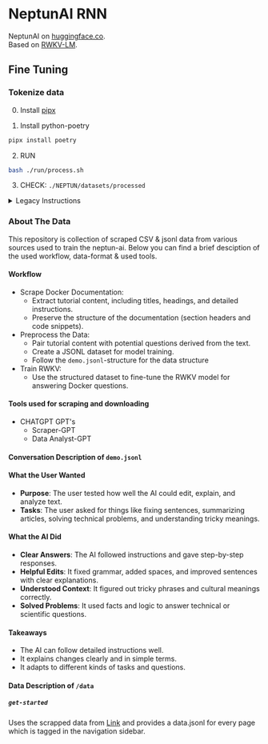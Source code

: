 # NeptunAI RNN

NeptunAI on [huggingface.co](https://huggingface.co/neptun-org).  
Based on [RWKV-LM](https://github.com/BlinkDL/RWKV-LM/tree/main?tab=readme-ov-file).

## Fine Tuning

### Tokenize data

0. Install [pipx](https://pipx.pypa.io/stable/installation)

1. Install python-poetry

```bash
pipx install poetry
```

2. RUN

```bash
bash ./run/process.sh
```

3. CHECK: `./NEPTUN/datasets/processed`

<details>
<summary>Legacy Instructions</summary>

1. Use `.jsonl` format for your data (see [rwkv-5-world](https://huggingface.co/BlinkDL/rwkv-5-world) for formats).

2. Use `./RWKV/FineTuning/make_data.py` to tokenize it into `bin` and `idx` using the world tokenizer, suitable for fine-tuning world models.

3. Rename the base checkpoint in the model folder to `rwkv-init.pth`, and change the training commands to use:

   **Models:**

   - 0.1B = --n_layer 12 --n_embd 768 --lr_init 3e-5
   - **0.4B = --n_layer 24 --n_embd 1024 --lr_init 2e-5**
   - 1.5B = --n_layer 24 --n_embd 2048 --lr_init 1.5e-5
   - 3B = --n_layer 32 --n_embd 2560 --lr_init 1e-5
   - 7B = --n_layer 32 --n_embd 4096 --vocab_size 65536 --lr_init 1e-5 --lr_final 1e-5

_Example_: `python3 make_data.py demo.jsonl 24 1024`
</details>

### About The Data

This repository is collection of scraped CSV & jsonl data from various sources used to train the neptun-ai. Below you can find a brief desciption of the used workflow, data-format & used tools.


#### Workflow

* Scrape Docker Documentation:
    - Extract tutorial content, including titles, headings, and detailed instructions.
    - Preserve the structure of the documentation (section headers and code snippets).
* Preprocess the Data:
    - Pair tutorial content with potential questions derived from the text.
    - Create a JSONL dataset for model training.
    - Follow the `demo.jsonl`-structure for the data structure
* Train RWKV:
    -  Use the structured dataset to fine-tune the RWKV model for answering Docker questions.

#### Tools used for scraping and downloading

* CHATGPT GPT's
  * Scraper-GPT
  * Data Analyst-GPT

#### Conversation Description of `demo.jsonl`

#### What the User Wanted

* **Purpose**: The user tested how well the AI could edit, explain, and analyze text.
* **Tasks**: The user asked for things like fixing sentences, summarizing articles, solving technical problems, and understanding tricky meanings.

#### What the AI Did

* **Clear Answers**: The AI followed instructions and gave step-by-step responses.
* **Helpful Edits**: It fixed grammar, added spaces, and improved sentences with clear explanations.
* **Understood Context**: It figured out tricky phrases and cultural meanings correctly.
* **Solved Problems**: It used facts and logic to answer technical or scientific questions.

#### Takeaways

* The AI can follow detailed instructions well.
* It explains changes clearly and in simple terms.
* It adapts to different kinds of tasks and questions.

#### Data Description of `/data`

##### `get-started`

Uses the scrapped data from [Link](https://docs.docker.com/get-started/) and provides a data.jsonl for every page which is tagged in the navigation sidebar.
